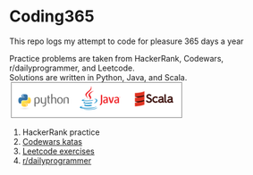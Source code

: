 # Coding365
This repo logs my attempt to code for pleasure 365 days a year  

Practice problems are taken from HackerRank, Codewars, r/dailyprogrammer, and Leetcode.  
Solutions are written in Python, Java, and Scala.  
  ![logo](./images/python_java_scala.png )


1. HackerRank practice
2. [Codewars katas](./platform/Codewars)
3. [Leetcode exercises](./platform/Leetcode)
4. [r/dailyprogrammer](./platform/Reddit)
